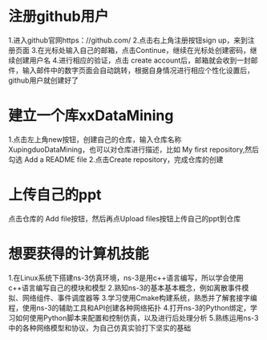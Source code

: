 # 注册github用户
1.进入github官网https：//github.com/
2.点击右上角注册按钮sign up，来到注册页面
3.在光标处输入自己的邮箱，点击Continue，继续在光标处创建密码，继续创建用户名
4.进行相应的验证，点击 create account后，邮箱就会收到一封邮件，输入邮件中的数字页面会自动跳转，根据自身情况进行相应个性化设置后，github用户就创建好了

# 建立一个库xxDataMining
1.点击左上角new按钮，创建自己的仓库，输入仓库名称XupingduoDataMining，也可以对仓库进行描述，比如 My first repository,然后勾选 Add a README file
2.点击Create repository，完成仓库的创建


# 上传自己的ppt
点击仓库的 Add file按钮，然后再点Upload files按钮上传自己的ppt到仓库

# 想要获得的计算机技能
1.在Linux系统下搭建ns-3仿真环境，ns-3是用c++语言编写，所以学会使用c++语言编写自己的模块和模型
2.熟知ns-3的基本基本概念，例如离散事件模拟、网络组件、事件调度器等
3.学习使用Cmake构建系统，熟悉并了解套接字编程，使用ns-3的辅助工具和API创建各种网络拓扑
4.打开ns-3的Python绑定，学习如何使用Python脚本来配置和控制仿真，以及进行后处理分析
5.熟练运用ns-3中的各种网络模型和协议，为自己仿真实验打下坚实的基础
